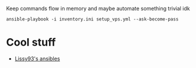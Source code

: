 Keep commands flow in memory and maybe automate something trivial idk

```
ansible-playbook -i inventory.ini setup_vps.yml --ask-become-pass
```

# Cool stuff
- [Lissy93's ansibles](https://github.com/Lissy93/ansibles)
